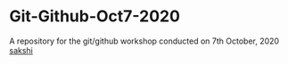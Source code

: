 # Git-Github-Oct7-2020
A repository for the git/github workshop conducted on 7th October, 2020 
[sakshi](ww.food.com)
